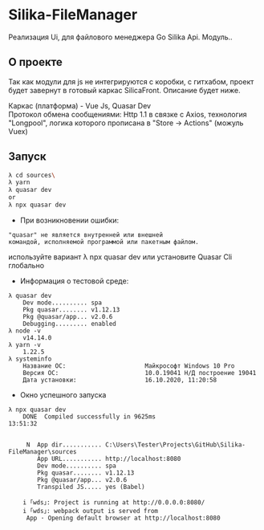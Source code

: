 # Silika-FileManager
 Реализация Ui, для файлового менеджера Go Silika Api. Модуль..
 
 ## О проекте
 Так как модули для js не интегрируются с коробки, с гитхабом, проект будет завернут в готовый каркас SilicaFront.
 Описание будет ниже.
 
 Каркас (платформа) - Vue Js, Quasar Dev  
Протокол обмена сообщениями: Http 1.1 в связке с Axios, технология "Longpool", логика которого прописана в "Store -> Actions" (можуль Vuex)

## Запуск
```sh
λ cd sources\
λ yarn
λ quasar dev
or
λ npx quasar dev
```
* При возникновении ошибки:  
```
"quasar" не является внутренней или внешней
командой, исполняемой программой или пакетным файлом.
```
используйте вариант λ npx quasar dev или установите Quasar Cli глобально  

* Информация о тестовой среде:
```
λ quasar dev
    Dev mode.......... spa
    Pkg quasar........ v1.12.13
    Pkg @quasar/app... v2.0.6
    Debugging......... enabled
λ node -v
    v14.14.0
λ yarn -v
    1.22.5
λ systeminfo
    Название ОС:                      Майкрософт Windows 10 Pro
    Версия ОС:                        10.0.19041 Н/Д построение 19041
    Дата установки:                   16.10.2020, 11:20:58
```

* Окно успешного запуска
```
λ npx quasar dev
    DONE  Compiled successfully in 9625ms                                                                                           13:51:32
    
    
     N  App dir........... C:\Users\Tester\Projects\GitHub\Silika-FileManager\sources
        App URL........... http://localhost:8080
        Dev mode.......... spa
        Pkg quasar........ v1.12.13
        Pkg @quasar/app... v2.0.6
        Transpiled JS..... yes (Babel)
    
    i ｢wds｣: Project is running at http://0.0.0.0:8080/
    i ｢wds｣: webpack output is served from
     App · Opening default browser at http://localhost:8080
```
